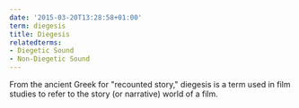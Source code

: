 ```yaml
---
date: '2015-03-20T13:28:58+01:00'
term: diegesis
title: Diegesis
relatedterms:
- Diegetic Sound
- Non-Diegetic Sound
---
```


From the ancient Greek for "recounted story," diegesis is a term used
in film studies to refer to the story (or narrative) world of a film.